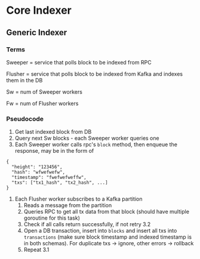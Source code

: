 # Core Indexer

## Generic Indexer
### Terms
Sweeper = service that polls block to be indexed from RPC

Flusher = service that polls block to be indexed from Kafka and indexes them in the DB

Sw = num of Sweeper workers

Fw = num of Flusher workers

### Pseudocode
1. Get last indexed block from DB
2. Query next Sw blocks - each Sweeper worker queries one
3. Each Sweeper worker calls rpc's `block` method, then enqueue the response, may be in the form of
```
{
  "height": "123456",
  "hash": "wfwefwefw",
  "timestamp": "fwefwefweffw",
  "txs": ["tx1_hash", "tx2_hash", ...]
}
```
1. Each Flusher worker subscribes to a Kafka partition
   1. Reads a message from the partition
   2. Queries RPC to get all tx data from that block (should have multiple goroutine for this task)
   3. Check if all calls return successfully, if not retry 3.2
   4. Open a DB transaction, insert into `blocks` and insert all txs into `transactions` (make sure block timestamp and indexed timestamp is in both schemas). For duplicate txs -> ignore, other errors -> rollback
   5. Repeat 3.1
